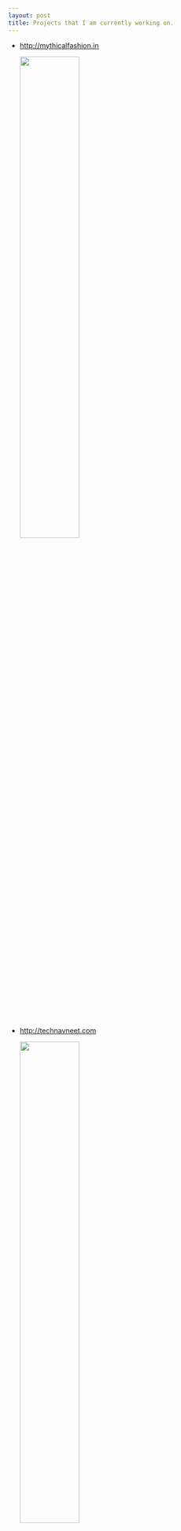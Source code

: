 ```yaml
---
layout: post
title: Projects that I am currently working on.
---
```


* http://mythicalfashion.in


  <img 
src="https://cdn.rawgit.com/Navneet-Suresh/media/f1de4bab/photos/Mythicalfashion%20Snip.PNG" width=50% >


* http://technavneet.com


  <img
src="https://cdn.rawgit.com/Navneet-Suresh/media/f1de4bab/photos/My%20Ecommerce%20website..PNG" width=50% >


* http://alterkart.com


  <img 
  src="https://cdn.rawgit.com/Navneet-Suresh/media/404576e0/photos/Alterkart-Client%20Project.PNG" width=50% >
